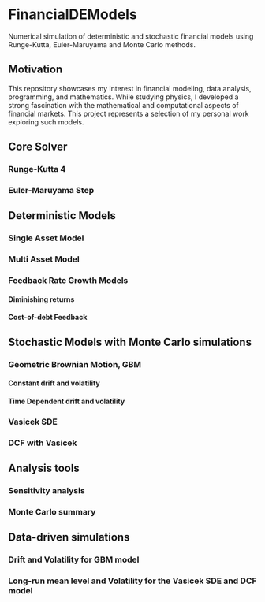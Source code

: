 # FinancialDEModels
Numerical simulation of deterministic and stochastic financial models using Runge-Kutta, Euler-Maruyama and Monte Carlo methods.
## Motivation
This repository showcases my interest in financial modeling, data analysis, programming, and mathematics. While studying physics, I developed a strong fascination with the mathematical and computational aspects of financial markets. This project represents a selection of my personal work exploring such models.
## Core Solver
### Runge-Kutta 4
### Euler-Maruyama Step
## Deterministic Models
### Single Asset Model
### Multi Asset Model
### Feedback Rate Growth Models
#### Diminishing returns
#### Cost-of-debt Feedback
## Stochastic Models with Monte Carlo simulations
### Geometric Brownian Motion, GBM
#### Constant drift and volatility
#### Time Dependent drift and volatility
### Vasicek SDE
### DCF with Vasicek
## Analysis tools
### Sensitivity analysis
### Monte Carlo summary
## Data-driven simulations
### Drift and Volatility for GBM model
### Long-run mean level and Volatility for the Vasicek SDE and DCF model
